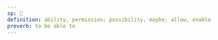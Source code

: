 ```yaml
---
sp: 󱤘
definition: ability, permission; possibility, maybe; allow, enable
preverb: to be able to
---
```

<!-- ken talks about ability, skills, possibilities. when sina ken e ijo, you give that ijo some sort of ability. usually, it's the permission to do something.

if you know how to do something but can't do it, that's not ken. ken is about what's possible for you in the present. -->